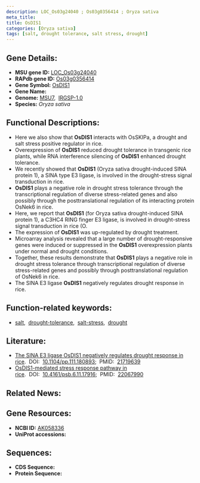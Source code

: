```yaml
---
description: LOC_Os03g24040 ; Os03g0356414 ; Oryza sativa
meta_title:
title: OsDIS1
categories: [Oryza sativa]
tags: [salt, drought tolerance, salt stress, drought]
---
```


## Gene Details:
- **MSU gene ID:** [LOC_Os03g24040](http://rice.uga.edu/cgi-bin/ORF_infopage.cgi?orf=LOC_Os03g24040)  
- **RAPdb gene ID:** [Os03g0356414](https://rapdb.dna.affrc.go.jp/locus/?name=Os03g0356414)  
- **Gene Symbol:** <u>OsDIS1</u>
- **Gene Name:**
- **Genome:**  [MSU7](http://rice.uga.edu/),&nbsp;&nbsp;[IRGSP-1.0](https://rapdb.dna.affrc.go.jp/download/irgsp1.html)
- **Species:** *Oryza sativa*

## Functional Descriptions:
   - Here we also show that **OsDIS1** interacts with OsSKIPa, a drought and salt stress positive regulator in rice.
   - Overexpression of **OsDIS1** reduced drought tolerance in transgenic rice plants, while RNA interference silencing of **OsDIS1** enhanced drought tolerance.
   - We recently showed that **OsDIS1** (Oryza sativa drought-induced SINA protein 1), a SINA type E3 ligase, is involved in the drought-stress signal transduction in rice.
   - **OsDIS1** plays a negative role in drought stress tolerance through the transcriptional regulation of diverse stress-related genes and also possibly through the posttranslational regulation of its interacting protein OsNek6 in rice.
   - Here, we report that **OsDIS1** (for Oryza sativa drought-induced SINA protein 1), a C3HC4 RING finger E3 ligase, is involved in drought-stress signal transduction in rice (O.
   - The expression of **OsDIS1** was up-regulated by drought treatment.
   - Microarray analysis revealed that a large number of drought-responsive genes were induced or suppressed in the **OsDIS1** overexpression plants under normal and drought conditions.
   - Together, these results demonstrate that **OsDIS1** plays a negative role in drought stress tolerance through transcriptional regulation of diverse stress-related genes and possibly through posttranslational regulation of OsNek6 in rice.
   - The SINA E3 ligase **OsDIS1** negatively regulates drought response in rice.

## Function-related keywords:
   - [salt](/tags/salt/),&nbsp;&nbsp;[drought-tolerance](/tags/drought-tolerance/),&nbsp;&nbsp;[salt-stress](/tags/salt-stress/),&nbsp;&nbsp;[drought](/tags/drought/)

## Literature:
   - [The SINA E3 ligase OsDIS1 negatively regulates drought response in rice](https://www.doi.org/10.1104/pp.111.180893).&nbsp;&nbsp;DOI:&nbsp;&nbsp;[10.1104/pp.111.180893](https://www.doi.org/10.1104/pp.111.180893);&nbsp;&nbsp;PMID:&nbsp;&nbsp;[21719639](https://pubmed.ncbi.nlm.nih.gov/21719639/)
   - [OsDIS1-mediated stress response pathway in rice](https://www.doi.org/10.4161/psb.6.11.17916).&nbsp;&nbsp;DOI:&nbsp;&nbsp;[10.4161/psb.6.11.17916](https://www.doi.org/10.4161/psb.6.11.17916);&nbsp;&nbsp;PMID:&nbsp;&nbsp;[22067990](https://pubmed.ncbi.nlm.nih.gov/22067990/)

## Related News:

## Gene Resources:
- **NCBI ID:**  [AK058336](http://www.ncbi.nlm.nih.gov/nuccore/AK058336)
- **UniProt accessions:** [](https://www.uniprot.org/uniprotkb//entry)

## Sequences:
- **CDS Sequence:**
- **Protein Sequence:**
